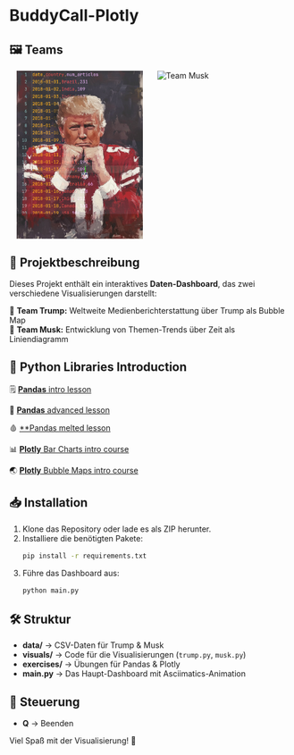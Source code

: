 # BuddyCall-Plotly

## 🖼 Teams
<div style="display: flex; justify-content: space-around;">
  <img src="docs/assets/team_trump.png" alt="Team Trump" width="45%"/>
  <img src="docs/assets/team_musk.png" alt="Team Musk" width="45%"/>
</div>

## 📌 Projektbeschreibung
Dieses Projekt enthält ein interaktives **Daten-Dashboard**, das zwei verschiedene Visualisierungen darstellt:


🔹 **Team Trump:** Weltweite Medienberichterstattung über Trump als Bubble Map  
🔹 **Team Musk:** Entwicklung von Themen-Trends über Zeit als Liniendiagramm  

## 🐍 Python Libraries Introduction
 🗒️ [**Pandas** intro lesson](https://drive.google.com/file/d/1UQs7scnP_cJNBlIN_CapHjI33zh38L7v/view?usp=sharing)
 
 👠️ [**Pandas** advanced lesson](https://drive.google.com/file/d/11FykZnsldSWWBPo-ynOnLvTlxpywR7be/view?usp=sharing)

 🩸 [**Pandas melted lesson](https://drive.google.com/file/d/1bxwVaKr9pkj05WJzwP3qUjr8bXNhr3bR/view?usp=sharing)

 📊 [**Plotly** Bar Charts intro course](https://drive.google.com/file/d/168oi01hns75GOSUy-qkwudrQDH18Fp1K/view?usp=sharing)

 🌏 [**Plotly** Bubble Maps intro course](https://drive.google.com/file/d/1lTe_Mo8nkvTuL3D-2Ntx6HgOQBEG-wxx/view?usp=sharing)

## 📥 Installation
1. Klone das Repository oder lade es als ZIP herunter.
2. Installiere die benötigten Pakete:
   ```bash
   pip install -r requirements.txt
   ```
3. Führe das Dashboard aus:
   ```bash
   python main.py
   ```

## 🛠 Struktur
- **data/** → CSV-Daten für Trump & Musk
- **visuals/** → Code für die Visualisierungen (`trump.py`, `musk.py`)
- **exercises/** → Übungen für Pandas & Plotly
- **main.py** → Das Haupt-Dashboard mit Asciimatics-Animation

## 🎯 Steuerung
- **Q** → Beenden

Viel Spaß mit der Visualisierung! 🚀
